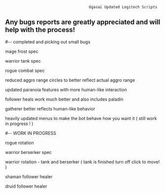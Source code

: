                                           Ogasai Updated Logitech Scripts

## Any bugs reports are greatly appreciated and will help with the process!

#-- completed and picking out small bugs

mage frost spec

warrior tank spec

rogue combat spec

reduced aggro range circles to better reflect actual aggro range

updated paranoia features with more human-like interaction

follower heals work much better and also includes paladin

gatherer better reflects human-like behavior

heavily updated menus to make the bot behave how you want it ( still work in progress ! )



#-- WORK IN PROGRESS 

rogue rotation

warrior berserker spec

warrior rotation - tank and berserker ( tank is finished turn off click to move! )

shaman follower healer

druid follower healer
